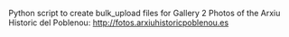 Python script to create bulk_upload files for Gallery 2 
Photos of the Arxiu Historic del Poblenou: http://fotos.arxiuhistoricpoblenou.es
